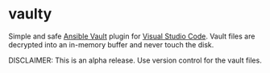 # vaulty
Simple and safe [Ansible Vault](https://docs.ansible.com/ansible/playbooks_vault.html) plugin for [Visual Studio Code](https://code.visualstudio.com/). Vault files are decrypted into an in-memory buffer and never touch the disk.

DISCLAIMER: This is an alpha release. Use version control for the vault files.
